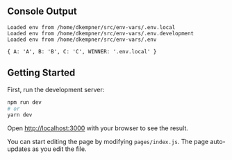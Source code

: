 ## Console Output
```
Loaded env from /home/dkempner/src/env-vars/.env.local
Loaded env from /home/dkempner/src/env-vars/.env.development
Loaded env from /home/dkempner/src/env-vars/.env

{ A: 'A', B: 'B', C: 'C', WINNER: '.env.local' }
```

## Getting Started

First, run the development server:

```bash
npm run dev
# or
yarn dev
```

Open [http://localhost:3000](http://localhost:3000) with your browser to see the result.

You can start editing the page by modifying `pages/index.js`. The page auto-updates as you edit the file.

